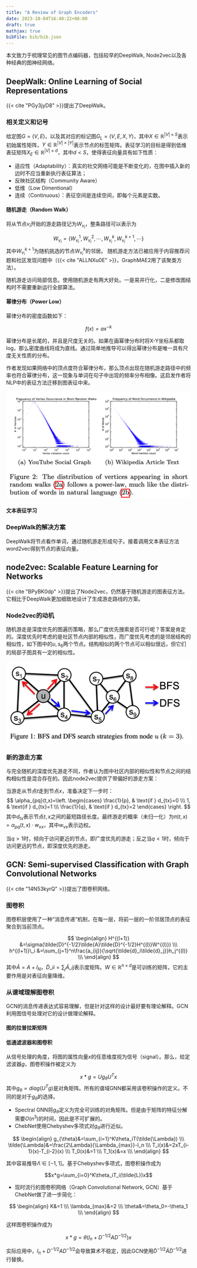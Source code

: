 ```yaml
---
title: "A Review of Graph Encoders"
date: 2023-10-04T16:40:22+08:00
draft: true
mathjax: true
bibFile: bib/bib.json
---
```


本文致力于梳理常见的图节点编码器，包括较早的DeepWalk, Node2vec以及各种经典的图神经网络。

## DeepWalk: Online Learning of Social Representations

{{< cite "PGy3jyD8" >}}提出了DeepWalk。

### 相关定义和记号

给定图$G=(V,E)$，以及其对应的标记图$G_L=(V,E,X,Y)$，其中$X\in \mathbb{R}^{|V|\times S}$表示初始属性矩阵，$Y\in\mathbb{R}^{|V|\times |Y|}$表示节点的标签矩阵。表征学习的目标是得到低维表征矩阵$X_E\in\mathbb{R}^{|V|\times d}$，其中$d<S$，使得表征向量具有如下性质：

- 适应性（Adaptability）：真实的社交网络可能是不断变化的，在图中插入新的边时不应当重新执行表征算法；
- 反映社区结构（Community Aware）
- 低维（Low Dimentional）
- 连续（Continuous）：表征空间是连续空间，即每个元素是实数。

#### 随机游走（Random Walk）

将从节点$v_i$开始的游走路径记为$W_{v_i}$，整条路径可以表示为

$$W_{v_i}=\{W_{v_i}^1, W_{v_i}^2, \cdots, W_{v_i}^k, W_{v_i}^{k+1}, \cdots\}$$
其中$W_{v_i}^{k+1}$为随机挑选的节点$W_{v_i}^k$的邻居。
随机游走方法已被应用于内容推荐问题和社区发现问题中（{{< cite "ALLNXu0E" >}}，GraphMAE2用了该聚类方法）。

随机游走访问局部信息。使用随机游走有两大好处。一是易并行化，二是修改图结构时不需要重新运行全部算法。

#### 幂律分布（Power Low）

幂律分布的密度函数如下：

$$f(x)=ax^{-k}$$

幂律分布是长尾的，并且是尺度无关的。如果在画幂律分布时将X-Y坐标系都取log，那么密度曲线将成为直线。通过简单地推导可以得出幂律分布是唯一具有尺度无关性质的分布。

作者发现如果网络中的顶点度符合幂律分布，那么顶点出现在随机游走路径中的频率也符合幂律分布，这一现象与单词在句子中出现的频率分布相像。这启发作者将NLP中的表征方法迁移到图表征中来。

<img src="https://raw.githubusercontent.com/yliuhz/blogs/master/content/posts/images/iShot_2023-10-04_19.55.02.png" />

#### 文本表征学习

### DeepWalk的解决方案

DeepWalk将节点看作单词，通过随机游走形成句子。接着调用文本表征方法word2vec得到节点的表征向量。

## node2vec: Scalable Feature Learning for Networks

{{< cite "BPyBK0dp" >}}提出了Node2vec，仍然基于随机游走的图表征方法。它相比于DeepWalk更加细致地设计了生成游走路线的方案。

### Node2vec的动机

随机游走是深度优先的图遍历策略，那么广度优先搜索是否可行呢？答案是肯定的。深度优先时考虑的是社区节点内部的相似性，而广度优先考虑的是邻居结构的相似性，如下图中的$u,s_6$两个节点。结构相似的两个节点可以相似很远，但它们的局部子图具有一定的相似性。

<img src="https://raw.githubusercontent.com/yliuhz/blogs/master/content/posts/images/iShot_2023-10-04_21.37.09.png" />

### 新的游走方案

与完全随机的深度优先游走不同，作者认为图中社区内部的相似性和节点之间的结构相似性是混合存在的。因此node2vec提供了带偏好的游走方案：

当游走从节点$t$走到节点$x$，准备决定下一步时：
$$
\alpha_{pq}(t,x)=\left.
\begin{cases}
    \frac{1}{p}, & \text{if } d_{tx}=0 \\\
    1, & \text{if } d_{tx}=1 \\\
    \frac{1}{q}, & \text{if } d_{tx}=2
  \end{cases}
\right.
$$
其中$d_{tx}$表示节点$t,x$之间的最短路径长度。最终游走的概率（未归一化）为$\pi(t,x)=\alpha_{pq}(t,x)\cdot w_{vx}$，其中$w_{vx}$表示边权。

当$q>1$时，倾向于访问更近的节点，即广度优先的游走；反之当$q<1$时，倾向于访问更远的节点，即深度优先的游走。

## GCN: Semi-supervised Classification with Graph Convolutional Networks

{{< cite "14N53kyrQ" >}}提出了图卷积网络。

### 图卷积

图卷积层使用了一种”消息传递“机制，在每一层，将前一层的一阶邻居顶点的表征聚合到当前顶点。

$$
\begin{align}
H^{(l+1)} &=\sigma(\tilde{D}^{-1/2}\tilde{A}\tilde{D}^{-1/2}H^{(l)}W^{(l)}) \\\
h^{(l+1)}\_i &=\sum_{j=1}^n\frac{a_{ij}}{\sqrt{\tilde{d}_i\tilde{d}_j}}h_j^{(l)} \\\
\end{align}
$$
其中$\tilde{A}=A+I_N$，$\tilde{D}\_{ii}=\sum_j\tilde{A}\_{ij}$表示度矩阵。$W\in\mathbb{R}^{n\times d}$是可训练的矩阵，它的主要作用是对表征向量降维。

### 从谱域理解图卷积

GCN的消息传递表达式容易理解，但是针对这样的设计最好要有理论解释。GCN利用图信号处理对它的设计做理论解释。

#### 图的拉普拉斯矩阵

#### 低通滤波器和图卷积

从信号处理的角度，将图的属性向量$x$的任意维度视为信号（signal）。那么，给定滤波器$g$，图卷积操作被定义为

$$x*g=Ug_{\theta}U^Tx$$
其中$g_{\theta}=diag(U^Tg)$是对角矩阵。所有的谱域GNN都采用该卷积操作的定义。不同的是对于$g_{\theta}$的选择。

- Spectral GNN将$g_{\theta}$定义为完全可训练的对角矩阵。但是由于矩阵的特征分解需要$O(n^3)$的时间，因此是不可扩展的。
- ChebNet使用Chebyshev多项式对$g_{\theta}$进行近似。

$$
\begin{align}
g_{\theta}&=\sum_{i=1}^K\theta_iT(\tilde{\Lambda}) \\\
\tilde{\Lambda}&=\frac{2\Lambda}{\Lambda_{max}}-I_n \\\
T_i(x)&=2xT_{i-1}(x)-T_{i-2}(x) \\\
T_0(x)&=1 \\\
T_1(x)&=x \\\
\end{align}
$$

其中容易推导$\tilde{\Lambda}\in[-1,1]$。基于Chebyshev多项式，图卷积操作成为

$$x*g=\sum_{i=0}^K\theta_iT_i(\tilde{L})x$$

- 现时流行的图卷积网络（Graph Convolutional Network, GCN）基于ChebNet做了进一步简化：

$$
\begin{align}
K&=1 \\\
\lambda_{max}&=2 \\\
\theta&=\theta_0=-\theta_1 \\\
\end{align}
$$

这样图卷积操作成为

$$x*g=\theta(I_n+D^{-1/2}AD^{-1/2})x$$

实际应用中，$I_n+D^{-1/2}AD^{-1/2}$会导致算术不稳定，因此GCN使用$\tilde{D}^{-1/2}\tilde{A}\tilde{D}^{-1/2}$进行替换。